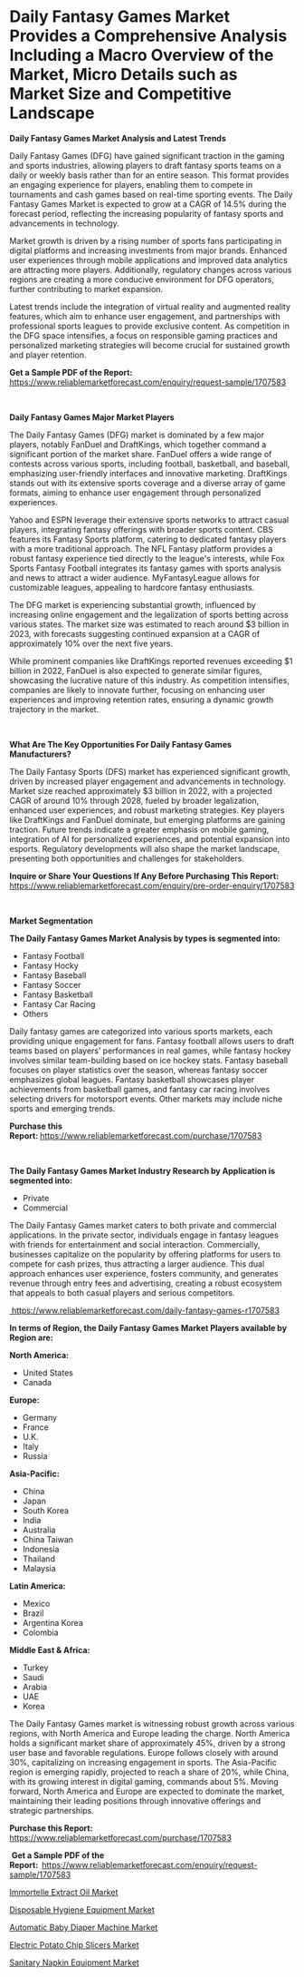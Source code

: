 <p><h1>Daily Fantasy Games Market Provides a Comprehensive Analysis Including a Macro Overview of the Market, Micro Details such as Market Size and Competitive Landscape</h1></p><p><strong>Daily Fantasy Games Market Analysis and Latest Trends</strong></p>
<p><p>Daily Fantasy Games (DFG) have gained significant traction in the gaming and sports industries, allowing players to draft fantasy sports teams on a daily or weekly basis rather than for an entire season. This format provides an engaging experience for players, enabling them to compete in tournaments and cash games based on real-time sporting events. The Daily Fantasy Games Market is expected to grow at a CAGR of 14.5% during the forecast period, reflecting the increasing popularity of fantasy sports and advancements in technology.</p><p>Market growth is driven by a rising number of sports fans participating in digital platforms and increasing investments from major brands. Enhanced user experiences through mobile applications and improved data analytics are attracting more players. Additionally, regulatory changes across various regions are creating a more conducive environment for DFG operators, further contributing to market expansion. </p><p>Latest trends include the integration of virtual reality and augmented reality features, which aim to enhance user engagement, and partnerships with professional sports leagues to provide exclusive content. As competition in the DFG space intensifies, a focus on responsible gaming practices and personalized marketing strategies will become crucial for sustained growth and player retention.</p></p>
<p><strong>Get a Sample PDF of the Report:&nbsp;</strong> <a href="https://www.reliablemarketforecast.com/enquiry/request-sample/1707583?utm_campaign=1080&utm_medium=2&utm_source=Github&utm_content=ia&utm_term=25032025&utm_id=daily-fantasy-games">https://www.reliablemarketforecast.com/enquiry/request-sample/1707583</a></p>
<p>&nbsp;</p>
<p><strong>Daily Fantasy Games Major Market Players</strong></p>
<p><p>The Daily Fantasy Games (DFG) market is dominated by a few major players, notably FanDuel and DraftKings, which together command a significant portion of the market share. FanDuel offers a wide range of contests across various sports, including football, basketball, and baseball, emphasizing user-friendly interfaces and innovative marketing. DraftKings stands out with its extensive sports coverage and a diverse array of game formats, aiming to enhance user engagement through personalized experiences.</p><p>Yahoo and ESPN leverage their extensive sports networks to attract casual players, integrating fantasy offerings with broader sports content. CBS features its Fantasy Sports platform, catering to dedicated fantasy players with a more traditional approach. The NFL Fantasy platform provides a robust fantasy experience tied directly to the league's interests, while Fox Sports Fantasy Football integrates its fantasy games with sports analysis and news to attract a wider audience. MyFantasyLeague allows for customizable leagues, appealing to hardcore fantasy enthusiasts.</p><p>The DFG market is experiencing substantial growth, influenced by increasing online engagement and the legalization of sports betting across various states. The market size was estimated to reach around $3 billion in 2023, with forecasts suggesting continued expansion at a CAGR of approximately 10% over the next five years.</p><p>While prominent companies like DraftKings reported revenues exceeding $1 billion in 2022, FanDuel is also expected to generate similar figures, showcasing the lucrative nature of this industry. As competition intensifies, companies are likely to innovate further, focusing on enhancing user experiences and improving retention rates, ensuring a dynamic growth trajectory in the market.</p></p>
<p>&nbsp;</p>
<p><strong>What Are The Key Opportunities For Daily Fantasy Games Manufacturers?</strong></p>
<p><p>The Daily Fantasy Sports (DFS) market has experienced significant growth, driven by increased player engagement and advancements in technology. Market size reached approximately $3 billion in 2022, with a projected CAGR of around 10% through 2028, fueled by broader legalization, enhanced user experiences, and robust marketing strategies. Key players like DraftKings and FanDuel dominate, but emerging platforms are gaining traction. Future trends indicate a greater emphasis on mobile gaming, integration of AI for personalized experiences, and potential expansion into esports. Regulatory developments will also shape the market landscape, presenting both opportunities and challenges for stakeholders.</p></p>
<p><strong>Inquire or Share Your Questions If Any Before Purchasing This Report:</strong> <a href="https://www.reliablemarketforecast.com/enquiry/pre-order-enquiry/1707583?utm_campaign=1080&utm_medium=2&utm_source=Github&utm_content=ia&utm_term=25032025&utm_id=daily-fantasy-games">https://www.reliablemarketforecast.com/enquiry/pre-order-enquiry/1707583</a></p>
<p>&nbsp;</p>
<p><strong>Market Segmentation</strong></p>
<p><strong>The Daily Fantasy Games Market Analysis by types is segmented into:</strong></p>
<p><ul><li>Fantasy Football</li><li>Fantasy Hocky</li><li>Fantasy Baseball</li><li>Fantasy Soccer</li><li>Fantasy Basketball</li><li>Fantasy Car Racing</li><li>Others</li></ul></p>
<p><p>Daily fantasy games are categorized into various sports markets, each providing unique engagement for fans. Fantasy football allows users to draft teams based on players’ performances in real games, while fantasy hockey involves similar team-building based on ice hockey stats. Fantasy baseball focuses on player statistics over the season, whereas fantasy soccer emphasizes global leagues. Fantasy basketball showcases player achievements from basketball games, and fantasy car racing involves selecting drivers for motorsport events. Other markets may include niche sports and emerging trends.</p></p>
<p><strong>Purchase this Report:&nbsp;</strong><a href="https://www.reliablemarketforecast.com/purchase/1707583?utm_campaign=1080&utm_medium=2&utm_source=Github&utm_content=ia&utm_term=25032025&utm_id=daily-fantasy-games">https://www.reliablemarketforecast.com/purchase/1707583</a></p>
<p>&nbsp;</p>
<p><strong>The Daily Fantasy Games Market Industry Research by Application is segmented into:</strong></p>
<p><ul><li>Private</li><li>Commercial</li></ul></p>
<p><p>The Daily Fantasy Games market caters to both private and commercial applications. In the private sector, individuals engage in fantasy leagues with friends for entertainment and social interaction. Commercially, businesses capitalize on the popularity by offering platforms for users to compete for cash prizes, thus attracting a larger audience. This dual approach enhances user experience, fosters community, and generates revenue through entry fees and advertising, creating a robust ecosystem that appeals to both casual players and serious competitors.</p></p>
<p><a href="https://www.reliablemarketforecast.com/daily-fantasy-games-r1707583?utm_campaign=1080&utm_medium=2&utm_source=Github&utm_content=ia&utm_term=25032025&utm_id=daily-fantasy-games">&nbsp;https://www.reliablemarketforecast.com/daily-fantasy-games-r1707583</a></p>
<p><strong>In terms of Region, the Daily Fantasy Games Market Players available by Region are:</strong></p>
<p>
    <p> <strong> North America: </strong>
        <ul>
            <li>United States</li>
            <li>Canada</li>
        </ul>
        </p> 
    <p> <strong> Europe: </strong>
        <ul>
            <li>Germany</li>
            <li>France</li>
            <li>U.K.</li>
            <li>Italy</li>
            <li>Russia</li>
        </ul>
        </p> 
    <p> <strong> Asia-Pacific: </strong>
        <ul>
            <li>China</li>
            <li>Japan</li>
            <li>South Korea</li>
            <li>India</li>
            <li>Australia</li>
            <li>China Taiwan</li>
            <li>Indonesia</li>
            <li>Thailand</li>
            <li>Malaysia</li>
        </ul>
        </p> 
    <p> <strong> Latin America: </strong>
        <ul>
            <li>Mexico</li>
            <li>Brazil</li>
            <li>Argentina Korea</li>
            <li>Colombia</li>
        </ul>
        </p> 
    <p> <strong> Middle East & Africa: </strong>
        <ul>
            <li>Turkey</li>
            <li>Saudi</li>
            <li>Arabia</li>
            <li>UAE</li>
            <li>Korea</li>
        </ul>
    </p>
    </p>
<p><p>The Daily Fantasy Games market is witnessing robust growth across various regions, with North America and Europe leading the charge. North America holds a significant market share of approximately 45%, driven by a strong user base and favorable regulations. Europe follows closely with around 30%, capitalizing on increasing engagement in sports. The Asia-Pacific region is emerging rapidly, projected to reach a share of 20%, while China, with its growing interest in digital gaming, commands about 5%. Moving forward, North America and Europe are expected to dominate the market, maintaining their leading positions through innovative offerings and strategic partnerships.</p></p>
<p><strong>Purchase this Report: </strong><a href="https://www.reliablemarketforecast.com/purchase/1707583?utm_campaign=1080&utm_medium=2&utm_source=Github&utm_content=ia&utm_term=25032025&utm_id=daily-fantasy-games">https://www.reliablemarketforecast.com/purchase/1707583</a></p>
<p>&nbsp;<strong>Get a Sample PDF of the Report:&nbsp;&nbsp;</strong><a href="https://www.reliablemarketforecast.com/enquiry/request-sample/1707583?utm_campaign=1080&utm_medium=2&utm_source=Github&utm_content=ia&utm_term=25032025&utm_id=daily-fantasy-games">https://www.reliablemarketforecast.com/enquiry/request-sample/1707583</a></p>
<p><strong></strong></p>
<p><p><a href="https://github.com/maikefelanc3/Market-Research-Report-List-1/blob/main/immortelle-extract-oil-market.md?utm_campaign=1080&utm_medium=2&utm_source=Github&utm_content=ia&utm_term=25032025&utm_id=daily-fantasy-games">Immortelle Extract Oil Market</a></p><p><a href="https://github.com/shiahbuyerin/Market-Research-Report-List-1/blob/main/disposable-hygiene-equipment-market.md?utm_campaign=1080&utm_medium=2&utm_source=Github&utm_content=ia&utm_term=25032025&utm_id=daily-fantasy-games">Disposable Hygiene Equipment Market</a></p><p><a href="https://github.com/yaldotiedegq/Market-Research-Report-List-1/blob/main/automatic-baby-diaper-machine-market.md?utm_campaign=1080&utm_medium=2&utm_source=Github&utm_content=ia&utm_term=25032025&utm_id=daily-fantasy-games">Automatic Baby Diaper Machine Market</a></p><p><a href="https://github.com/zalubakoraka/Market-Research-Report-List-1/blob/main/electric-potato-chip-slicers-market.md?utm_campaign=1080&utm_medium=2&utm_source=Github&utm_content=ia&utm_term=25032025&utm_id=daily-fantasy-games">Electric Potato Chip Slicers Market</a></p><p><a href="https://github.com/fahieraudau9/Market-Research-Report-List-1/blob/main/sanitary-napkin-equipment-market.md?utm_campaign=1080&utm_medium=2&utm_source=Github&utm_content=ia&utm_term=25032025&utm_id=daily-fantasy-games">Sanitary Napkin Equipment Market</a></p></p>